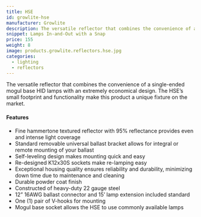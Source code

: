 ```yaml
---
title: HSE
id: growlite-hse
manufacturer: Growlite
description: The versatile reflector that combines the convenience of a single-ended mogul base HID lamps with an extremely economical design.
snippet: Lamps In-and-Out with a Snap
price: 155
weight: 8
image: products.growlite.reflectors.hse.jpg
categories:
  - lighting
  - reflectors
---
```


The versatile reflector that combines the convenience of a single-ended mogul base HID lamps with an extremely economical design. The HSE’s small footprint and functionality make this product a unique fixture on the market.

#### Features

* Fine hammertone textured reflector with 95% reflectance provides even and intense light coverage
* Standard removable universal ballast bracket allows for integral or remote mounting of your ballast
* Self-leveling design makes mounting quick and easy
* Re-designed K12x30S sockets make re-lamping easy
* Exceptional housing quality ensures reliability and durability, minimizing down time due to maintenance and cleaning
* Durable powder coat finish
* Constructed of heavy-duty 22 gauge steel
* 12” 16AWG ballast connector and 15’ lamp extension included standard
* One (1) pair of V-hooks for mounting
* Mogul base socket allows the HSE to use commonly available lamps
